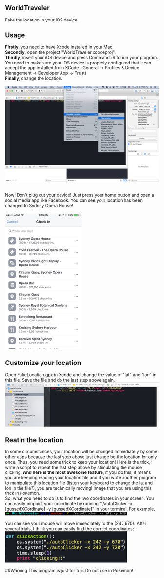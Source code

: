 
WorldTraveler
-------------
Fake the location in your iOS device.  
## Usage
**Firstly**, you need to have Xcode installed in your Mac.  
**Secondly**, open the project "WorldTraveler.xcodeproj".  
**Thirdly**, insert your iOS device and press Command+R to run your program. You need to make sure your iOS device is properly configured that it can accept the app installed from XCode. (General -> Profiles & Device Management -> Developer App -> Trust)  
**Finally**, change the location.  
<br> 
<img src="2.png">
<br> 
<br> 
   
Now! Don't plug out your device! Just press your home button and open a social media app like Facebook. You can see your location has been changed to Sydney Opera House!  
<br> 
<img src="3.pic.jpg" width="250">

## Customize your location
Open FakeLocation.gpx in Xcode and change the value of "lat" and "lon" in this file. Save the file and do the last step above again.
<img src="4.png">

## Reatin the location
In some circumstances, your location will be changed immediately by some other apps because the last step above just change be the location for only once. Thus, you need some trick to keep your location! Here is the trick, I write a script to repeat the last step above by stimulating the mouse clicking. **And here is the most awesome feature**, if you do this, it means you are keeping reading your location file and if you write another program to manipulate this location file (listen your keyboard to change the lat and lon in the file?), you are technically moving! Image that you are using this trick in Pokemon.  
So, what you need to do is to find the two coordinates in your screen. You can easily pinpoint your coordinate by running "./autoClicker -x [gussedXCordinate] -y [gussedXCordinate]" in your terminal. For example, 
<img src="6.png" width="400">  

You can see your mouse will move immediately to the (242,670). After several trials, I think you can easily find the correct coordinates;
<img src="5.png" width="400">

##Warning
This program is just for fun. Do not use in Pokemon! 

